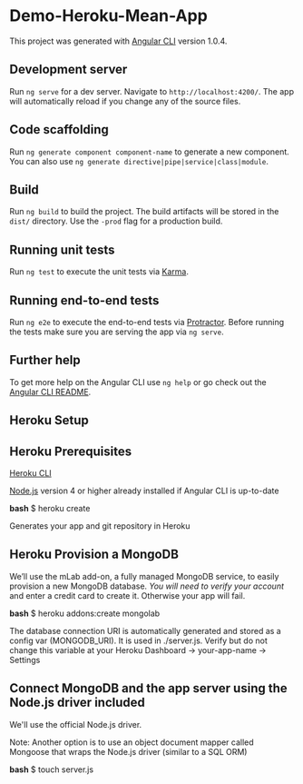 # Demo-Heroku-Mean-App

This project was generated with [Angular CLI](https://github.com/angular/angular-cli) version 1.0.4.

## Development server

Run `ng serve` for a dev server. Navigate to `http://localhost:4200/`. The app will automatically reload if you change any of the source files.

## Code scaffolding

Run `ng generate component component-name` to generate a new component. You can also use `ng generate directive|pipe|service|class|module`.

## Build

Run `ng build` to build the project. The build artifacts will be stored in the `dist/` directory. Use the `-prod` flag for a production build.

## Running unit tests

Run `ng test` to execute the unit tests via [Karma](https://karma-runner.github.io).

## Running end-to-end tests

Run `ng e2e` to execute the end-to-end tests via [Protractor](http://www.protractortest.org/).
Before running the tests make sure you are serving the app via `ng serve`.

## Further help

To get more help on the Angular CLI use `ng help` or go check out the [Angular CLI README](https://github.com/angular/angular-cli/blob/master/README.md).

##
## Heroku Setup
##

## Heroku Prerequisites

[Heroku CLI](https://devcenter.heroku.com/articles/heroku-cli)

[Node.js](https://nodejs.org/en/download/) version 4 or higher already installed if Angular CLI is up-to-date

**bash**
$ heroku create

Generates your app and git repository in Heroku

## Heroku Provision a MongoDB

We’ll use the mLab add-on, a fully managed MongoDB service, to easily provision a new MongoDB database. *You will need to verify your account* and enter a credit card to create it. Otherwise your app will fail.

**bash**
$ heroku addons:create mongolab

The database connection URI is automatically generated and stored as a config var (MONGODB_URI). It is used in ./server.js. Verify but do not change this variable at your Heroku Dashboard -> your-app-name -> Settings

## Connect MongoDB and the app server using the Node.js driver **included**

We'll use the official Node.js driver.

Note: Another option is to use an object document mapper called Mongoose that wraps the Node.js driver (similar to a SQL ORM)

**bash**
$ touch server.js
